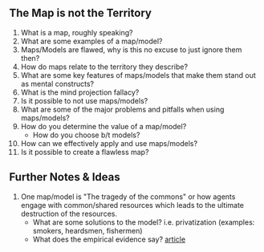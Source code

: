## The Map is not the Territory

1. What is a map, roughly speaking?
2. What are some examples of a map/model?
3. Maps/Models are flawed, why is this no excuse to just ignore them then?
4. How do maps relate to the territory they describe?
5. What are some key features of maps/models that make them stand out as mental constructs?
6. What is the mind projection fallacy?
7. Is it possible to not use maps/models?
8. What are some of the major problems and pitfalls when using maps/models?
9. How do you determine the value of a map/model?
    * How do you choose b/t models?
10. How can we effectively apply and use maps/models?
11. Is it possible to create a flawless map?

## Further Notes & Ideas
1. One map/model is "The tragedy of the commons" or how agents engage with common/shared resources which leads to the ultimate destruction of the resources.
    - What are some solutions to the model? i.e. privatization (examples: smokers, heardsmen, fishermen)
    - What does the empirical evidence say? [article](https://dlc.dlib.indiana.edu/dlc/bitstream/handle/10535/5117/What%20do%20people%20bring%20to%20the%20game%20how%20norms%20help%20overcome%20the%20tragedy%20of%20the%20commons.pdf?sequence=1&isAllowed=y)